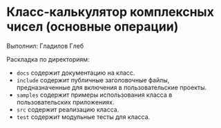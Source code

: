 # Класс-калькулятор комплексных чисел (основные операции)

Выполнил: Гладилов Глеб

Раскладка по директориям:

  - `docs` содержит документацию на класс.
  - `include` содержит публичные заголовочные файлы, предназначенные для
    включения в пользовательские проекты.
  - `samples` содержит примеры использования класса в пользовательских
    приложениях.
  - `src` содержит реализацию класса.
  - `test` содержит модульные тесты для класса.

